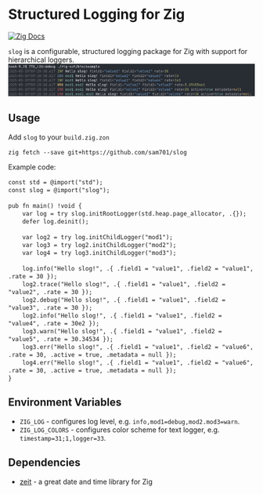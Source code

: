 # Structured Logging for Zig
[![Zig Docs](https://img.shields.io/badge/docs-zig-%23f7a41d)](https://sam701.github.io/slog)

`slog` is a configurable, structured logging package for Zig with support for hierarchical loggers.
![img](./doc/log-output.png)

## Usage
Add `slog` to your `build.zig.zon`
```
zig fetch --save git+https://github.com/sam701/slog
```

Example code:
```zig
const std = @import("std");
const slog = @import("slog");

pub fn main() !void {
    var log = try slog.initRootLogger(std.heap.page_allocator, .{});
    defer log.deinit();

    var log2 = try log.initChildLogger("mod1");
    var log3 = try log2.initChildLogger("mod2");
    var log4 = try log3.initChildLogger("mod3");

    log.info("Hello slog!", .{ .field1 = "value1", .field2 = "value1", .rate = 30 });
    log2.trace("Hello slog!", .{ .field1 = "value1", .field2 = "value2", .rate = 30 });
    log2.debug("Hello slog!", .{ .field1 = "value1", .field2 = "value3", .rate = 30 });
    log2.info("Hello slog!", .{ .field1 = "value1", .field2 = "value4", .rate = 30e2 });
    log3.warn("Hello slog!", .{ .field1 = "value1", .field2 = "value5", .rate = 30.34534 });
    log3.err("Hello slog!", .{ .field1 = "value1", .field2 = "value6", .rate = 30, .active = true, .metadata = null });
    log4.err("Hello slog!", .{ .field1 = "value1", .field2 = "value6", .rate = 30, .active = true, .metadata = null });
}
```


## Environment Variables
* `ZIG_LOG` - configures log level, e.g. `info,mod1=debug,mod2.mod3=warn`.
* `ZIG_LOG_COLORS` - configures color scheme for text logger, e.g. `timestamp=31;1,logger=33`.

## Dependencies
* [zeit](https://github.com/rockorager/zeit?tab=readme-ov-file) - a great date and time library for Zig
